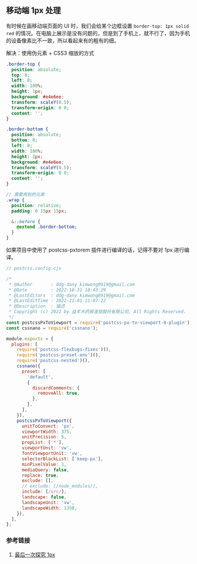 ## 移动端 1px 处理

有时候在画移动端页面的 UI 时，我们会给某个边框设置 `border-top: 1px solid red` 的情况。在电脑上展示是没有问题的，但是到了手机上，就不行了，因为手机的设备像素比不一致，所以看起来有的粗有的细。

解决：使用伪元素 + CSS3 缩放的方式

```scss
.border-top {
  position: absolute;
  top: 0;
  left: 0;
  width: 100%;
  height: 1px;
  background: #e4e6ee;
  transform: scaleY(0.5);
  transform-origin: 0 0;
  content: '';
}

.border-bottom {
  position: absolute;
  bottom: 0;
  left: 0;
  width: 100%;
  height: 1px;
  background: #e4e6ee;
  transform: scaleY(0.5);
  transform-origin: 0 0;
  content: '';
}

// 需要用到的元素
.wrap {
  position: relative;
  padding: 0 15px 15px;

  &::before {
    @extend .border-bottom;
  }
}
```

如果项目中使用了 postcss-pxtorem 插件进行编译的话，记得不要对 1px 进行编译。

```cjs
// postcss.config.cjs

/*
 * @Author       : ddg-dany kimwong0919@gmail.com
 * @Date         : 2022-10-31 18:43:29
 * @LastEditors  : ddg-dany kimwong0919@gmail.com
 * @LastEditTime : 2022-11-01 11:07:22
 * @Description  : 描述
 * Copyright (c) 2022 by 益丰大药房连锁股份有限公司, All Rights Reserved.
 */
const postcssPxToViewport = require('postcss-px-to-viewport-8-plugin');
const cssnano = require('cssnano');

module.exports = {
  plugins: [
    require('postcss-flexbugs-fixes')(),
    require('postcss-preset-env')(),
    require('postcss-nested')(),
    cssnano({
      preset: [
        'default',
        {
          discardComments: {
            removeAll: true,
          },
        },
      ],
    }),
    postcssPxToViewport({
      unitToConvert: 'px',
      viewportWidth: 375,
      unitPrecision: 5,
      propList: ['*'],
      viewportUnit: 'vw',
      fontViewportUnit: 'vw',
      selectorBlackList: ['keep-px'],
      minPixelValue: 1,
      mediaQuery: false,
      replace: true,
      exclude: [],
      // exclude: [/node_modules/],
      include: [/src/],
      landscape: false,
      landscapeUnit: 'vw',
      landscapeWidth: 1338,
    }),
  ],
};
```

### 参考链接

1. [最后一次探究 1px](https://juejin.cn/post/6870691193353666568)
